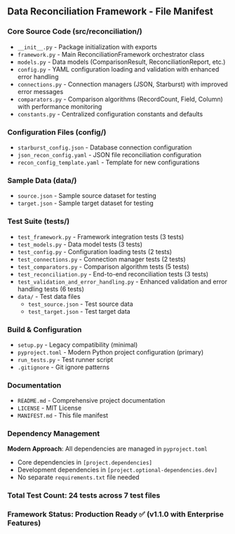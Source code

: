 ## Data Reconciliation Framework - File Manifest

### Core Source Code (src/reconciliation/)
- `__init__.py` - Package initialization with exports
- `framework.py` - Main ReconciliationFramework orchestrator class
- `models.py` - Data models (ComparisonResult, ReconciliationReport, etc.)
- `config.py` - YAML configuration loading and validation with enhanced error handling
- `connections.py` - Connection managers (JSON, Starburst) with improved error messages
- `comparators.py` - Comparison algorithms (RecordCount, Field, Column) with performance monitoring
- `constants.py` - Centralized configuration constants and defaults

### Configuration Files (config/)
- `starburst_config.json` - Database connection configuration
- `json_recon_config.yaml` - JSON file reconciliation configuration
- `recon_config_template.yaml` - Template for new configurations

### Sample Data (data/)
- `source.json` - Sample source dataset for testing
- `target.json` - Sample target dataset for testing

### Test Suite (tests/)
- `test_framework.py` - Framework integration tests (3 tests)
- `test_models.py` - Data model tests (3 tests)
- `test_config.py` - Configuration loading tests (2 tests)
- `test_connections.py` - Connection manager tests (2 tests)
- `test_comparators.py` - Comparison algorithm tests (5 tests)
- `test_reconciliation.py` - End-to-end reconciliation tests (3 tests)
- `test_validation_and_error_handling.py` - Enhanced validation and error handling tests (6 tests)
- `data/` - Test data files
  - `test_source.json` - Test source data
  - `test_target.json` - Test target data

### Build & Configuration
- `setup.py` - Legacy compatibility (minimal)
- `pyproject.toml` - Modern Python project configuration (primary)
- `run_tests.py` - Test runner script
- `.gitignore` - Git ignore patterns

### Documentation
- `README.md` - Comprehensive project documentation
- `LICENSE` - MIT License
- `MANIFEST.md` - This file manifest

### Dependency Management
**Modern Approach**: All dependencies are managed in `pyproject.toml`
- Core dependencies in `[project.dependencies]`
- Development dependencies in `[project.optional-dependencies.dev]`
- No separate `requirements.txt` file needed

### Total Test Count: 24 tests across 7 test files
### Framework Status: Production Ready ✅ (v1.1.0 with Enterprise Features)
